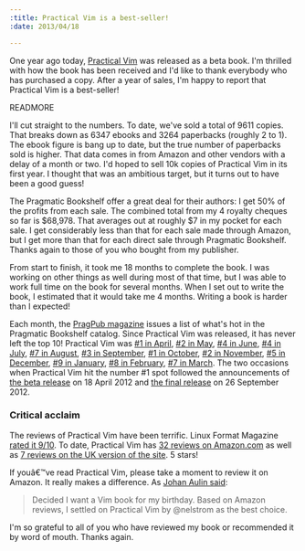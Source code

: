 ```yaml
--- 
:title: Practical Vim is a best-seller!
:date: 2013/04/18

---
```


One year ago today, [Practical Vim][] was released as a beta book. I'm thrilled with how the book has been received and I'd like to thank everybody who has purchased a copy. After a year of sales, I'm happy to report that Practical Vim is a best-seller!

[Practical Vim]: http://pragprog.com/book/dnvim/practical-vim


READMORE

I'll cut straight to the numbers. To date, we've sold a total of 9611 copies. That breaks down as 6347 ebooks and 3264 paperbacks (roughly 2 to 1). The ebook figure is bang up to date, but the true number of paperbacks sold is higher. That data comes in from Amazon and other vendors with a delay of a month or two. I'd hoped to sell 10k copies of Practical Vim in its first year. I thought that was an ambitious target, but it turns out to have been a good guess!

The Pragmatic Bookshelf offer a great deal for their authors: I get 50% of the profits from each sale. The combined total from my 4 royalty cheques so far is $68,978. That averages out at roughly $7 in my pocket for each sale. I get considerably less than that for each sale made through Amazon, but I get more than that for each direct sale through Pragmatic Bookshelf. Thanks again to those of you who bought from my publisher.

From start to finish, it took me 18 months to complete the book. I was working on other things as well during most of that time, but I was able to work full time on the book for several months. When I set out to write the book, I estimated that it would take me 4 months. Writing a book is harder than I expected!

Each month, the [PragPub magazine][mag] issues a list of what's hot in the Pragmatic Bookshelf catalog. Since Practical Vim was released, it has never left the top 10! Practical Vim was [#1 in April](http://pragprog.com/magazines/2012-05/choice-bits), [#2 in May](http://pragprog.com/magazines/2012-06/choice-bits), [#4 in June](http://pragprog.com/magazines/2012-07/choice-bits), [#4 in July](http://pragprog.com/magazines/2012-08/choice-bits), [#7 in August](http://pragprog.com/magazines/2012-09/choice-bits), [#3 in September](http://pragprog.com/magazines/2012-10/choice-bits), [#1 in October](http://pragprog.com/magazines/2012-11/choice-bits), [#2 in November](http://pragprog.com/magazines/2012-12/choice-bits), [#5 in December](http://pragprog.com/magazines/2013-01/choice-bits), [#9 in January](http://pragprog.com/magazines/2013-02/choice-bits), [#8 in February](http://pragprog.com/magazines/2013-03/choice-bits), [#7 in March](http://pragprog.com/magazines/2013-04/bookshelf). The two occasions when Practical Vim hit the number #1 spot followed the announcements of [the beta release][beta] on 18 April 2012 and [the final release][print] on 26 September 2012.

[mag]: http://pragprog.com/magazines
[beta]: http://media.pragprog.com/newsletters/2012-04-18.html
[print]: http://media.pragprog.com/newsletters/2012-09-26.html

### Critical acclaim

The reviews of Practical Vim have been terrific. Linux Format Magazine [rated it 9/10][linuxformat]. To date, Practical Vim has [32 reviews on Amazon.com][us] as well as [7 reviews on the UK version of the site][uk]. 5 stars!

If youâ€™ve read Practical Vim, please take a moment to review it on Amazon. It really makes a difference. As [Johan Aulin said][best]:

> Decided I want a Vim book for my birthday. Based on Amazon reviews, I settled on Practical Vim by @nelstrom as the best choice.

I'm so grateful to all of you who have reviewed my book or recommended it by word of mouth. Thanks again.

[best]: https://twitter.com/jaulin/status/293350924896849921
[us]: http://www.amazon.com/Practical-Vim-Thought-Pragmatic-Programmers/product-reviews/1934356980
[uk]: http://www.amazon.co.uk/Practical-Vim-Thought-Pragmatic-Programmers/product-reviews/1934356980/
[linuxformat]: http://vimcasts.org/blog/2012/10/practical-vim-in-linux-format-magazine/